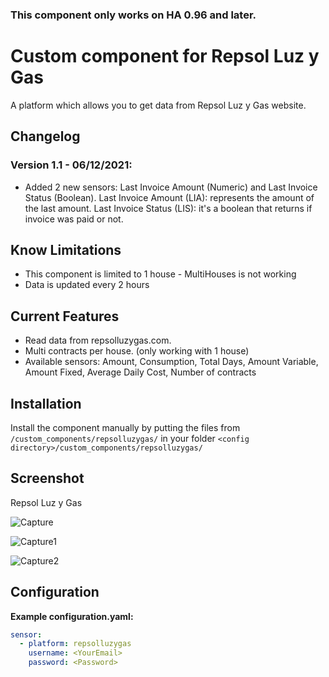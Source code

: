 ### This component only works on HA 0.96 and later.

# Custom component for Repsol Luz y Gas
A platform which allows you to get data from Repsol Luz y Gas website.

## Changelog

### Version 1.1 - 06/12/2021:
- Added 2 new sensors: Last Invoice Amount (Numeric) and Last Invoice Status (Boolean).
Last Invoice Amount (LIA): represents the amount of the last amount.
Last Invoice Status (LIS): it's a boolean that returns if invoice was paid or not.

## Know Limitations
- This component is limited to 1 house - MultiHouses is not working
- Data is updated every 2 hours


## Current Features
- Read data from repsolluzygas.com.
- Multi contracts per house. (only working with 1 house)
- Available sensors: Amount, Consumption, Total Days, Amount Variable, Amount Fixed, Average Daily Cost, Number of contracts


## Installation
Install the component manually by putting the files from `/custom_components/repsolluzygas/` in your folder `<config directory>/custom_components/repsolluzygas/` 

## Screenshot
Repsol Luz y Gas

![Capture](https://user-images.githubusercontent.com/9134036/113559167-33048500-9601-11eb-9bda-8fbb176fa991.PNG)

![Capture1](https://user-images.githubusercontent.com/9134036/113559174-35ff7580-9601-11eb-9756-8e82a9a6ac24.PNG)

![Capture2](https://user-images.githubusercontent.com/9134036/113559177-3861cf80-9601-11eb-8de3-1fc8f7e2cf82.PNG)


## Configuration
**Example configuration.yaml:**

```yaml
sensor:
  - platform: repsolluzygas
    username: <YourEmail>
    password: <Password>
```
